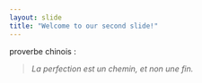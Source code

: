 ```yaml
---
layout: slide
title: "Welcome to our second slide!"
---
```

proverbe chinois :
> *La perfection est un chemin, et non une fin.*
